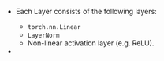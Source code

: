 

- Each Layer consists of the following layers:
	- `torch.nn.Linear`
	- `LayerNorm`
	- Non-linear activation layer (e.g. ReLU).


- 